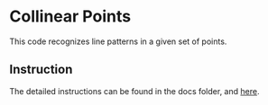 # Collinear Points

This code recognizes line patterns in a given set of points.

## Instruction

The detailed instructions can be found in the docs folder, and [here](https://coursera.cs.princeton.edu/algs4/assignments/collinear/specification.php).

